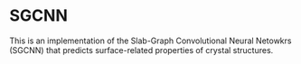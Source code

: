 # SGCNN

This is an implementation of the Slab-Graph Convolutional Neural Netowkrs (SGCNN) that predicts surface-related properties of crystal structures.

